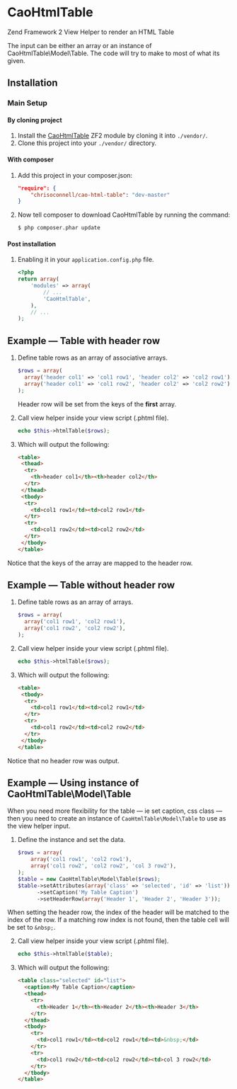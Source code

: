 CaoHtmlTable
============

Zend Framework 2 View Helper to render an HTML Table

The input can be either an array or an instance of CaoHtmlTable\Model\Table.
The code will try to make to most of what its given. 

Installation
------------

### Main Setup

#### By cloning project

1. Install the [CaoHtmlTable](https://github.com/chrisoconnell/CaoHtmlTable) ZF2 module
   by cloning it into `./vendor/`.
2. Clone this project into your `./vendor/` directory.

#### With composer

1. Add this project in your composer.json:

    ```json
    "require": {
        "chrisoconnell/cao-html-table": "dev-master"
    }
    ```

2. Now tell composer to download CaoHtmlTable by running the command:

    ```bash
    $ php composer.phar update
    ```

#### Post installation

1. Enabling it in your `application.config.php` file.

    ```php
    <?php
    return array(
        'modules' => array(
            // ...
            'CaoHtmlTable',
        ),
        // ...
    );
    ```

Example &mdash; Table with header row
-------------------------------------
1. Define table rows as an array of associative arrays.

    ```php
    $rows = array(
      array('header col1' => 'col1 row1', 'header col2' => 'col2 row1'),
      array('header col1' => 'col1 row2', 'header col2' => 'col2 row2'),
    );
    ```
    Header row will be set from the keys of the **first** array.

2. Call view helper inside your view script (.phtml file).

    ```php
    echo $this->htmlTable($rows);
    ```

3. Which will output the following:

    ```html
    <table>
     <thead>
      <tr>
        <th>header col1</th><th>header col2</th>
      </tr>
     </thead>
     <tbody>
      <tr>
        <td>col1 row1</td><td>col2 row1</td>
      </tr>
      <tr>
        <td>col1 row2</td><td>col2 row2</td>
      </tr>
     </tbody>
    </table>
    ```
Notice that the keys of the array are mapped to the header row.

Example &mdash; Table without header row
----------------------------------------
1. Define table rows as an array of arrays.

    ```php
    $rows = array(
      array('col1 row1', 'col2 row1'),
      array('col1 row2', 'col2 row2'),
    );
    ```

2. Call view helper inside your view script (.phtml file).

    ```php
    echo $this->htmlTable($rows);
    ```

3. Which will output the following:

    ```html
    <table>
     <tbody>
      <tr>
        <td>col1 row1</td><td>col2 row1</td>
      </tr>
      <tr>
        <td>col1 row2</td><td>col2 row2</td>
      </tr>
     </tbody>
    </table>
    ```
    
Notice that no header row was output.

Example &mdash; Using instance of CaoHtmlTable\Model\Table
----------------------------------------------------------
When you need more flexibility for the table &mdash; ie set caption, css class &mdash; then you need to create an instance of
`CaoHtmlTable\Model\Table` to use as the view helper input.

1. Define the instance and set the data.

    ```php
    $rows = array(
        array('col1 row1', 'col2 row1'),
        array('col1 row2', 'col2 row2', 'col 3 row2'),
    );
    $table = new CaoHtmlTable\Model\Table($rows);
    $table->setAttributes(array('class' => 'selected', 'id' => 'list'))
          ->setCaption('My Table Caption')
          ->setHeaderRow(array('Header 1', 'Header 2', 'Header 3'));
    ```
When setting the header row, the index of the header will be matched to the index of the
row. If a matching row index is not found, then the table cell will be set to `&nbsp;`.

2. Call view helper inside your view script (.phtml file).

    ```php
    echo $this->htmlTable($table);
    ```

3. Which will output the following:

    ```html
    <table class="selected" id="list">
      <caption>My Table Caption</caption>
      <thead>
        <tr>
          <th>Header 1</th><th>Header 2</th><th>Header 3</th>
        </tr>
      </thead>
      <tbody>
        <tr>
          <td>col1 row1</td><td>col2 row1</td><td>&nbsp;</td>
        </tr>
        <tr>
          <td>col1 row2</td><td>col2 row2</td><td>col 3 row2</td>
        </tr>
      </tbody>
    </table>
    ```
